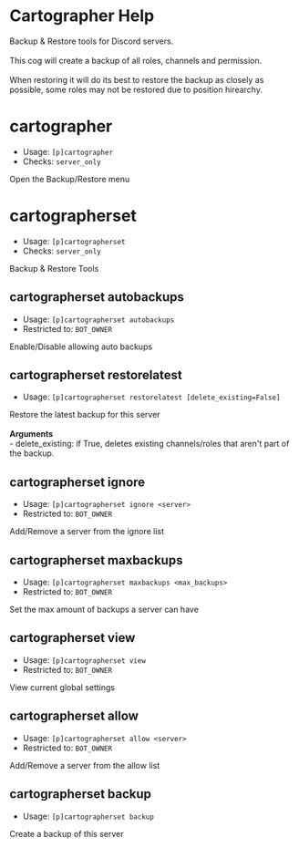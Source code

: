# Cartographer Help

Backup & Restore tools for Discord servers.<br/><br/>This cog will create a backup of all roles, channels and permission.<br/><br/>When restoring it will do its best to restore the backup as closely as possible, some roles may not be restored due to position hirearchy.

# cartographer
 - Usage: `[p]cartographer `
 - Checks: `server_only`

Open the Backup/Restore menu

# cartographerset
 - Usage: `[p]cartographerset `
 - Checks: `server_only`

Backup & Restore Tools

## cartographerset autobackups
 - Usage: `[p]cartographerset autobackups `
 - Restricted to: `BOT_OWNER`

Enable/Disable allowing auto backups

## cartographerset restorelatest
 - Usage: `[p]cartographerset restorelatest [delete_existing=False] `

Restore the latest backup for this server<br/><br/>**Arguments**<br/>- delete_existing: if True, deletes existing channels/roles that aren't part of the backup.

## cartographerset ignore
 - Usage: `[p]cartographerset ignore <server> `
 - Restricted to: `BOT_OWNER`

Add/Remove a server from the ignore list

## cartographerset maxbackups
 - Usage: `[p]cartographerset maxbackups <max_backups> `
 - Restricted to: `BOT_OWNER`

Set the max amount of backups a server can have

## cartographerset view
 - Usage: `[p]cartographerset view `
 - Restricted to: `BOT_OWNER`

View current global settings

## cartographerset allow
 - Usage: `[p]cartographerset allow <server> `
 - Restricted to: `BOT_OWNER`

Add/Remove a server from the allow list

## cartographerset backup
 - Usage: `[p]cartographerset backup `

Create a backup of this server

